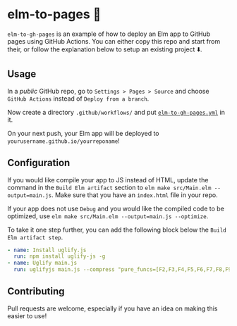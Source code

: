 # elm-to-pages 🌳
`elm-to-gh-pages` is an example of how to deploy an Elm app to GitHub pages using GitHub Actions. You can either copy this repo and start from their, or follow the explanation below to setup an existing project ⬇️.

## Usage
In a _public_ GitHub repo, go to `Settings > Pages > Source` and choose `GitHub Actions` instead of `Deploy from a branch`.

Now create a directory `.github/workflows/` and put [`elm-to-gh-pages.yml`](./.github/workflows/elm-to-gh-pages.yml) in it.

On your next push, your Elm app will be deployed to `yourusername.github.io/yourreponame`!

## Configuration

If you would like compile your app to JS instead of HTML, update the command in the `Build Elm artifact` section to `elm make src/Main.elm --output=main.js`. Make sure that you have an `index.html` file in your repo.

If your app does not use `Debug` and you would like the compiled code to be optimized, use `elm make src/Main.elm --output=main.js --optimize`.

To take it one step further, you can add the following block below the `Build Elm artifact step`.

```yaml
- name: Install uglify.js
  run: npm install uglify-js -g
- name: Uglify main.js
  run: uglifyjs main.js --compress "pure_funcs=[F2,F3,F4,F5,F6,F7,F8,F9,A2,A3,A4,A5,A6,A7,A8,A9],pure_getters,keep_fargs=false,unsafe_comps,unsafe" | uglifyjs --mangle --output main.js
```

## Contributing
Pull requests are welcome, especially if you have an idea on making this easier to use!